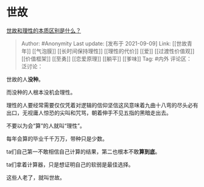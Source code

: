 # 世故
[世故和理性的本质区别是什么？](https://www.zhihu.com/question/485637923/answer/2110559073)

> Author: #Anonymity
> Last update: [发布于 2021-09-09]
> Link: [[世故青年]] [[气泡膜]] [[长时间保持理性]] [[理性的代价]] [[爱]] [[过渡性价值观]] [[价值框架]] [[至勇]] [[恋爱原理]] [[躺平]] [[爹味]]
> Tag: #内外
> 评论区：
> 泛讨论：

世故的人**没种**。

而没种的人根本没机会理性。

理性的人要经常需要仅仅凭着对逻辑的信仰坚信这风意味着九曲十八弯的尽头必有出口，无视庸人惊恐的尖叫和咒骂，朝着伸手不见五指的黑暗走出去。

不要以为会“算”的人就叫“理性”。

每年会算的毕业千千万万，带种只是少数。

ta们自己第一不敢相信自己计算的结果，第二也根本不敢**算到底**。

ta们拿着计算器，只是想证明自己的软弱是最佳选择。

这些人老了，就叫世故。
